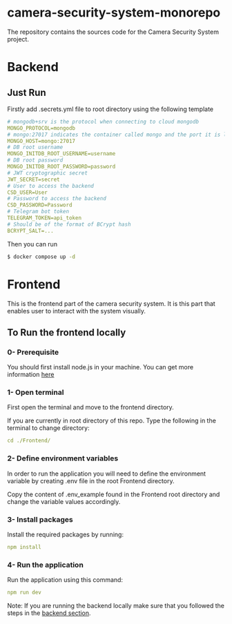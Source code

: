 # camera-security-system-monorepo
The repository contains the sources code for the Camera Security System project.

# Backend

## Just Run

Firstly add .secrets.yml file to root directory using the following template
```yaml
# mongodb+srv is the protocol when connecting to cloud mongodb
MONGO_PROTOCOL=mongodb
# mongo:27017 indicates the container called mongo and the port it is listening on
MONGO_HOST=mongo:27017
# DB root username
MONGO_INITDB_ROOT_USERNAME=username
# DB root password
MONGO_INITDB_ROOT_PASSWORD=password
# JWT cryptographic secret
JWT_SECRET=secret
# User to access the backend
CSD_USER=User
# Password to access the backend
CSD_PASSWORD=Password
# Telegram bot token
TELEGRAM_TOKEN=api_token
# Should be of the format of BCrypt hash
BCRYPT_SALT=...
```
Then you can run
```bash
$ docker compose up -d
```

# Frontend

This is the frontend part of the camera security system. It is this part that enables
user to interact with the system visually.

## To Run the frontend locally

### 0- Prerequisite
You should first install node.js in your machine.
You can get more information [here](https://nodejs.org/en/learn/getting-started/how-to-install-nodejs)
### 1- Open terminal

First open the terminal and move to the frontend directory.

If you are currently in root directory of this repo. Type the following in the terminal to change directory:
```yaml
cd ./Frontend/
```

### 2- Define environment variables
In order to run the application you will need to define the environment variable by creating
.env file in the root Frontend directory.

Copy the content of .env_example found in the Frontend root directory and change the variable values
accordingly. 

### 3- Install packages

Install the required packages by running:
```yaml
npm install
```

### 4- Run the application

Run the application using this command:

```yaml
npm run dev
```
Note: If you are running the backend locally make sure that you followed the steps in the [backend section](#backend). 
